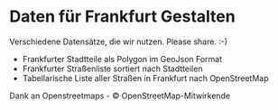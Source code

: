 Daten für Frankfurt Gestalten
====

Verschiedene Datensätze, die wir nutzen. Please share. :-)

- Frankfurter Stadtteile als Polygon im GeoJson Format
- Frankfurter Straßenliste sortiert nach Stadtteilen
- Tabellarische Liste aller Straßen in Frankfurt nach OpenStreetMap

Dank an Openstreetmaps - © OpenStreetMap-Mitwirkende
